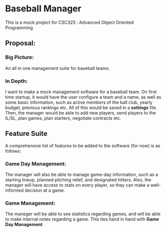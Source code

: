 # Baseball Manager

This is a mock project for CSC325 : Advanced Object Oriented Programming

## Proposal:

### Big Picture: 
An all in one management suite for baseball teams.

### In Depth:

I want to make a mock management software for a baseball team. On first time startup, it would have 
the user configure a team and a name, as well as some basic information, such as active members of the ball
club, yearly budget, previous rankings etc. All of this would be saved in a **settings** file. Then, the manager 
would be able to add new players, send players to the IL/SL, plan games, plan starters, negotiate contracts etc.

## Feature Suite

A comprehensive list of features to be added to the software (for now) is as follows:

### Game Day Management:
The manager will also be able to manage game-day information, such as a starting lineup, planned pitching relief, and 
designated hitters. Also, the manager will have access to stats on every player, so they can make a well-informed decision at a game.

### Game Management:
The maneger will be able to see statistics regarding games, and will be able to make internal notes regarding a game.
This ties hand in hand with **Game Day Management**

